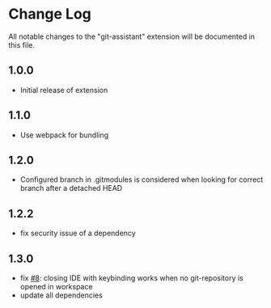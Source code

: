 # Change Log

All notable changes to the "git-assistant" extension will be documented in this file.

## 1.0.0

-  Initial release of extension

## 1.1.0

-  Use webpack for bundling

## 1.2.0

-  Configured branch in .gitmodules is considered when looking for correct branch after a detached HEAD

## 1.2.2

-  fix security issue of a dependency

## 1.3.0

-  fix [#8](https://github.com/ivanhofer/git-assistant/issues/8): closing IDE with keybinding works when no git-repository is opened in workspace
-  update all dependencies
